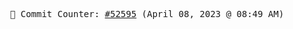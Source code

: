 <p align="center">
    <samp>
        📮 Commit Counter: <a href="https://github.com/Javascript-void0/Javascript-void0/commits/main">#52595</a> (April 08, 2023 @ 08:49 AM)
    </samp>
</p>